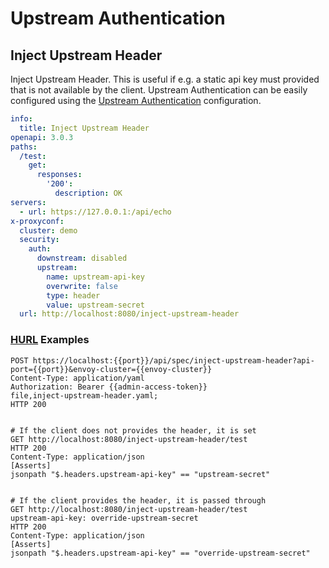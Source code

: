 # Upstream Authentication
## Inject Upstream Header


Inject Upstream Header. This is useful if e.g. a static api key must provided that is not available by the client. Upstream Authentication can be easily configured using the [Upstream Authentication](../config/UpstreamAuth.md) configuration.


```yaml title="OpenAPI Specification"
info:
  title: Inject Upstream Header
openapi: 3.0.3
paths:
  /test:
    get:
      responses:
        '200':
          description: OK
servers:
  - url: https://127.0.0.1:/api/echo
x-proxyconf:
  cluster: demo
  security:
    auth:
      downstream: disabled
      upstream:
        name: upstream-api-key
        overwrite: false
        type: header
        value: upstream-secret
  url: http://localhost:8080/inject-upstream-header

```

<h3><a href="https://hurl.dev" target="_blank">HURL</a> Examples</h3>
<div class="hurl"><pre><code class="language-hurl"><span class="hurl-entry"><span class="request"><span class="line"><span class="method">POST</span> <span class="url">https://localhost:{{port}}/api/spec/inject-upstream-header?api-port={{port}}&amp;envoy-cluster={{envoy-cluster}}</span></span>
<span class="line"><span class="string">Content-Type</span>: <span class="string">application/yaml</span></span>
<span class="line"><span class="string">Authorization</span>: <span class="string">Bearer {{admin-access-token}}</span></span>
<span class="line">file,<span class="filename">inject-upstream-header.yaml</span>;</span>
</span><span class="response"><span class="line"><span class="version">HTTP</span> <span class="number">200</span></span>
</span></span><span class="hurl-entry"><span class="request"><span class="line"></span>
<span class="line"></span>
<span class="line"></span><span class="comment"># If the client does not provides the header, it is set</span>
<span class="line"><span class="method">GET</span> <span class="url">http://localhost:8080/inject-upstream-header/test</span></span>
</span><span class="response"><span class="line"><span class="version">HTTP</span> <span class="number">200</span></span>
<span class="line"><span class="string">Content-Type</span>: <span class="string">application/json</span></span>
<span class="line"><span class="section-header">[Asserts]</span></span>
<span class="line"><span class="query-type">jsonpath</span> <span class="string">"$.headers.upstream-api-key"</span> <span class="predicate-type">==</span> <span class="string">"upstream-secret"</span></span>
</span></span><span class="hurl-entry"><span class="request"><span class="line"></span>
<span class="line"></span>
<span class="line"></span><span class="comment"># If the client provides the header, it is passed through</span>
<span class="line"><span class="method">GET</span> <span class="url">http://localhost:8080/inject-upstream-header/test</span></span>
<span class="line"><span class="string">upstream-api-key</span>: <span class="string">override-upstream-secret</span></span>
</span><span class="response"><span class="line"><span class="version">HTTP</span> <span class="number">200</span></span>
<span class="line"><span class="string">Content-Type</span>: <span class="string">application/json</span></span>
<span class="line"><span class="section-header">[Asserts]</span></span>
<span class="line"><span class="query-type">jsonpath</span> <span class="string">"$.headers.upstream-api-key"</span> <span class="predicate-type">==</span> <span class="string">"override-upstream-secret"</span></span>
</span></span></code></pre>
</div>
